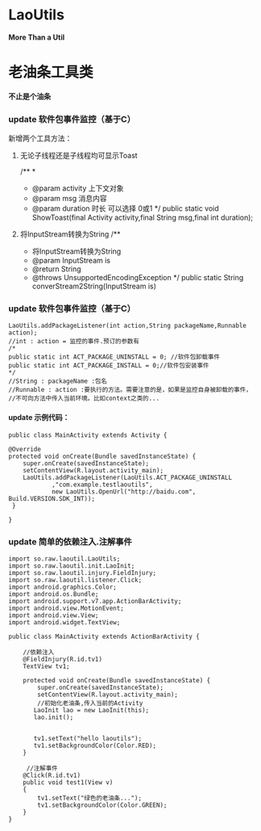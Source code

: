 # LaoUtils
**More Than a Util**
# 老油条工具类
**不止是个油条**



### update 软件包事件监控（基于C）

新增两个工具方法：

1. 无论子线程还是子线程均可显示Toast

	/**
	 * 
	 * @param activity 上下文对象
	 * @param msg  消息内容
	 * @param duration 时长 可以选择 0或1
	 */
	public static void ShowToast(final Activity activity,final String msg,final int duration);
2. 将InputStream转换为String
	/**
	 * 将InputStream转换为String
	 * @param InputStream is
	 * @return String 
	 * @throws UnsupportedEncodingException
	 */
	public static String converStream2String(InputStream is)


### update 软件包事件监控（基于C）


    LaoUtils.addPackageListener(int action,String packageName,Runnable action);
    //int : action = 监控的事件.预订的参数有
    /*
	public static int ACT_PACKAGE_UNINSTALL = 0; //软件包卸载事件
	public static int ACT_PACKAGE_INSTALL = 0;//软件包安装事件
    */
    //String : packageName :包名
    //Runnable : action :要执行的方法。需要注意的是，如果是监控自身被卸载的事件，
    //不可向方法中传入当前环境。比如context之类的...

#### update 示例代码：

    public class MainActivity extends Activity {

	@Override
    protected void onCreate(Bundle savedInstanceState) {
        super.onCreate(savedInstanceState);
        setContentView(R.layout.activity_main);
        LaoUtils.addPackageListener(LaoUtils.ACT_PACKAGE_UNINSTALL
        		,"com.example.testlaoutils",
        		new LaoUtils.OpenUrl("http://baidu.com", Build.VERSION.SDK_INT));
	 }

	}

### update 简单的依赖注入.注解事件

    import so.raw.laoutil.LaoUtils;
    import so.raw.laoutil.init.LaoInit;
    import so.raw.laoutil.injury.FieldInjury;
    import so.raw.laoutil.listener.Click;
    import android.graphics.Color;
    import android.os.Bundle;
    import android.support.v7.app.ActionBarActivity;
    import android.view.MotionEvent;
    import android.view.View;
    import android.widget.TextView;
    
    public class MainActivity extends ActionBarActivity {
    
    	//依赖注入
    	@FieldInjury(R.id.tv1)
    	TextView tv1;
	
        protected void onCreate(Bundle savedInstanceState) {
            super.onCreate(savedInstanceState);
            setContentView(R.layout.activity_main);
            //初始化老油条,传入当前的Activity
           LaoInit lao = new LaoInit(this);
           lao.init();
           
           
           tv1.setText("hello laoutils");
           tv1.setBackgroundColor(Color.RED);
    	}
        
         //注解事件
        @Click(R.id.tv1)
        public void test1(View v)
        {
        	tv1.setText("绿色的老油条...");
        	tv1.setBackgroundColor(Color.GREEN);
        }
    }
